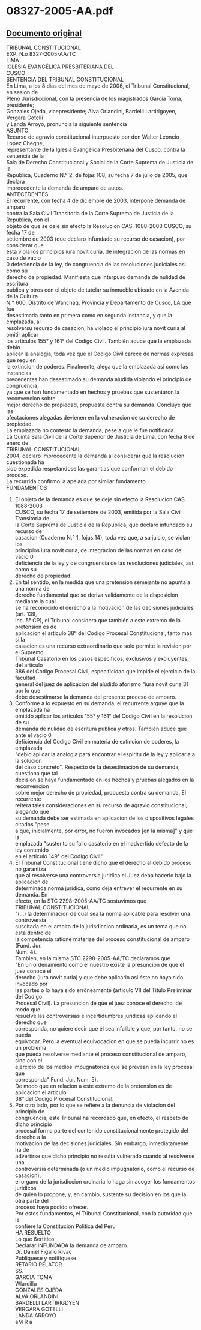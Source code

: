 
08327-2005-AA.pdf
=================
  
[Documento original](https://tc.gob.pe/jurisprudencia/2006/08327-2005-AA.pdf)  
---  
TRIBUNAL CONSTITUCIONAL  
EXP. N.o 8327-2005-AA/TC  
LIMA  
IGLESIA EVANGÉLICA PRESBITERIANA DEL  
CUSCO  
SENTENCIA DEL TRIBUNAL CONSTITUCIONAL  
En Lima, a los 8 dias del mes de mayo de 2006, el Tribunal Constitucional, en sesion de  
Pleno Jurisdiccional, con la presencia de los magistrados Garcia Toma, presidente;  
Gonzales Ojeda, vicepresidente; Alva Orlandini, Bardelli Lartirigoyen, Vergara Gotelli  
y Landa Arroyo, pronuncia la siguiente sentencia  
ASUNTO  
Recurso de agravio constitucional interpuesto por don Walter Leoncio Lopez Chegne,  
répresentante de la Iglesia Evangélica Presbiteriana del Cusco, contra la sentencia de la  
Sala de Derecho Constitucional y Social de la Corte Suprema de Justicia de la  
Republica, Cuaderno N.° 2, de fojas 108, su fecha 7 de julio de 2005, que declara  
improcedente la demanda de amparo de autos.  
ANTECEDENTES  
El recurrente, con fecha 4 de diciembre de 2003, interpone demanda de amparo  
contra la Sala Civil Transitoria de la Corte Suprema de Justicia de la Republica, con el  
objeto de que se deje sin efecto la Resolucion CAS. 1088-2003 CUSCO, su fecha 17 de  
setiembre de 2003 (que declaro infundado su recurso de casacion), por considerar que  
ésta viola los principios iura novit curia, de integracion de las normas en caso de vacio  
0 defeciencia de la ley, de congruencia de las resoluciones judiciales asi como su  
derecho de propiedad. Manifiesta que interpuso demanda de nulidad de escritura  
publica y otros con el objeto de tutelar su inmueble ubicado en la Avenida de la Cultura  
N.° 600, Distrito de Wanchaq, Provincia y Departamento de Cusco, LA que fue  
desestimada tanto en primera como en segunda instancia, y que la emplazada, al  
resolversu recurso de casacion, ha violado el principio iura novit curia al omitir aplicar  
los articulos 155° y 161° del Codigo Civil. También aduce que la emplazada debio  
aplicar la analogia, toda vez que el Codigo Civil carece de normas expresas que regulen  
la extincion de poderes. Finalmente, alega que la emplazada asi como las instancias  
precedentes han desestimado su demanda aludida violando el principio de congruencia,  
ya que se han fundamentado en hechos y pruebas que sustentaron la reconvencion sobre  
mejor derecho de propiedad, propuesta contra su demanda. Concluye que las  
afectaciones alegadas devienen en la vulneracion de su derecho de propiedad.  
La emplazada no contesto la demanda, pese a que le fue notificada.  
La Quinta Sala Civil de la Corte Superior de Justicia de Lima, con fecha 8 de enero de  
TRIBUNAL CONSTITUCIONAL  
2004, declaro improcedente la demanda al considerar que la resolucion cuestionada ha  
sido expedida respetandose las garantias que conforman el debido proceso.  
La recurrida confirmo la apelada por similar fundamento.  
FUNDAMENTOS  
1. El objeto de la demanda es que se deje sin efecto la Resolucion CAS. 1088-2003  
CUSCO, su fecha 17 de setiembre de 2003, emitida por la Sala Civil Transitoria de  
la Corte Suprema de Justicia de la Republica, que declaro infundado su recurso de  
casacion (Cuaderno N.° 1, fojas 14), toda vez que, a su juicio, se violan los  
principios iura novit curia, de integracion de las normas en caso de vacio 0  
deficiencia de la ley y de congruencia de las resoluciones judiciales, asi como su  
derecho de propiedad.  
2. En tal sentido, en la medida que una pretension semejante no apunta a una norma de  
derecho fundamental que se deriva validamente de la disposicion mediante la cual  
se ha reconocido el derecho a la motivacion de las decisiones judiciales (art. 139,  
inc. 5° CP), el Tribunal considera que también a este extremo de la pretension es de  
aplicacion el articulo 38° del Codigo Procesal Constitucional, tanto mas si la  
casacion es una recurso extraordinario que solo permite la revision por el Supremo  
Tribunal Casatorio en los casos especificos, exclusivos y excluyentes, del articulo  
386 del Codigo Procesal Civil, especificidad que impide el ejercicio de la facultad  
general del juez de aplicacion del aludido aforismo "iura novit curia 31 por lo que  
debe desestimarse la demanda del presente proceso de amparo.  
3. Conforme a lo expuesto en su demanda, el recurrente arguye que la emplazada ha  
omitido aplicar los articulos 155° y 161° del Codigo Civil en la resolucion de su  
demanda de nulidad de escritura publica y otros. También aduce que ante el vacio 0  
deficiencia del Codigo Civil en materia de extincion de poderes, la emplazada  
"debio aplicar la analogia para encontrar el espiritu de la ley y aplicarla a la solucion  
del caso concreto". Respecto de la desestimacion de su demanda, cuestiona que tal  
decision se haya fundamentado en los hechos y pruebas alegados en la reconvencion  
sobre mejor derecho de propiedad, propuesta contra su demanda. El recurrente  
reitera tales consideraciones en su recurso de agravio constitucional, alegando que  
su demanda debe ser estimada en aplicacion de los dispositivos legales citados "pese  
a que, inicialmente, por error, no fueron invocados [en la misma]" y que la  
emplazada "sustento su fallo casatorio en el inadvertido defecto de la ley contenido  
en el articulo 149° del Codigo Civil".  
4. El Tribunal Constitucional tiene dicho que el derecho al debido proceso no garantiza  
que al resolverse una controversia juridica el Juez deba hacerlo bajo la aplicacion de  
determinada norma juridica, como deja entrever el recurrente en su demanda. En  
efecto, en la STC 2298-2005-AA/TC sostuvimos que  
TRIBUNAL CONSTITUCIONAL  
"(...) la determinacion de cual sea la norma aplicable para resolver una controversia  
suscitada en el ambito de la jurisdiccion ordinaria, es un tema que no esta dentro de  
la competencia ratione materiae del proceso constitucional de amparo (Fund. Jur.  
Num. 4).  
Tambien, en la misma STC 2298-2005-AA/TC declaramos que  
"En un ordenamiento como el nuestro existe la presuncion de que el juez conoce el  
derecho (iura novit curia) y que debe aplicarlo asi éste no haya sido invocado por  
las partes o lo haya sido errôneamente (articulo VII del Titulo Preliminar del Codigo  
Procesal Civil). La presuncion de que el juez conoce el derecho, de modo que  
resuelve las controversias e incertidumbres juridicas aplicando el derecho que  
corresponda, no quiere decir que él sea infalible y que, por tanto, no se pueda  
equivocar. Pero la eventual equivocacion en que se pueda incurrir no es un problema  
que pueda resolverse mediante el proceso constitucional de amparo, sino con el  
ejercicio de los medios impugnatorios que se prevean en la ley procesal que  
corresponda" Fund. Jur. Num. 5).  
De modo que en relacion a este extremo de la pretension es de aplicacion el articulo  
38° del Codigo Procesal Constitucional.  
5. Por otro lado, por lo que se refiere a la denuncia de violacion del principio de  
congruencia, este Tribunal ha recordado que, en efecto, el respeto de dicho principio  
procesal forma parte del contenido constitucionalmente protegido del derecho a la  
motivacion de las decisiones judiciales. Sin embargo, inmediatamente ha de  
advertirse que dicho principio no resulta vulnerado cuando al resolverse una  
controversia determinada (o un medio impugnatorio, como el recurso de casacion),  
el organo de la jurisdiccion ordinaria lo haga sin acoger los fundamentos juridicos  
de quien lo propone, y, en cambio, sustente su decision en los que la otra parte del  
proceso haya podido ofrecer.  
Por estos fundamentos, el Tribunal Constitucional, con la autoridad que le  
confiere la Constitucion Politica del Peru  
HA RESUELTO  
Lo que 6ertitico  
Declarar INFUNDADA la demanda de amparo.  
Dr. Daniel Figallo Rivac  
Publiquese y notifiquese.  
RETARIO RELATOR  
SS.  
GARCIA TOMA  
Wlardillu  
GONZALES OJEDA  
ALVA ORLANDINI  
BARDELLI LARTIRIGDYEN  
VERGARA GOTELLI  
LANDA ARROYO  
aM R a